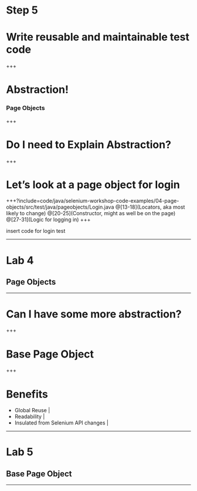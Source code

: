 # Step 5
# Write reusable and maintainable test code

+++

# Abstraction!
### Page Objects

+++
# Do I need to Explain Abstraction?


+++

# Let’s look at a page object for login
+++?include=code/java/selenium-workshop-code-examples/04-page-objects/src/test/java/pageobjects/Login.java
@[13-18](Locators, aka most likely to change)
@[20-25](Constructor, might as well be on the page)
@[27-31](Logic for logging in)
+++

insert code for login test

---
# Lab 4
## Page Objects

---
# Can I have some more abstraction?

+++

# Base Page Object

+++
# Benefits

* Global Reuse |
* Readability |
* Insulated from Selenium API changes |

---
# Lab 5
## Base Page Object
---

